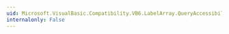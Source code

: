 ```yaml
---
uid: Microsoft.VisualBasic.Compatibility.VB6.LabelArray.QueryAccessibilityHelp
internalonly: False
---
```

